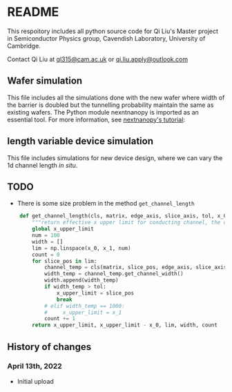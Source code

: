 # README
This respoitory includes all python source code for Qi Liu's Master project in Semiconductor Physics group, Cavendish Laboratory, University of Cambridge.

Contact Qi Liu at ql315@cam.ac.uk or qi.liu.apply@outlook.com 

## Wafer simulation
This file includes all the simulations done with the new wafer where width of the barrier is doubled but the tunnelling probability maintain the same as existing wafers. 
The Python module nexntnanopy is imported as an essential tool. 
For more information, see [nextnanopy's tutorial](https://github.com/nextnanopy/nextnanopy/blob/master/README.md):

## length variable device simulation
This file includes simulations for new device design, where we can vary the 1d channel length <em>in situ</em>.

## TODO
* There is some size problem in the method ```get_channel_length```
```python
    def get_channel_length(cls, matrix, edge_axis, slice_axis, tol, x_0, x_1):
        """return effective x upper limit for conducting channel, the channel length and width as a function of x"""
        global x_upper_limit
        num = 100
        width = []
        lim = np.linspace(x_0, x_1, num)
        count = 0
        for slice_pos in lim:
            channel_temp = cls(matrix, slice_pos, edge_axis, slice_axis)
            width_temp = channel_temp.get_channel_width()
            width.append(width_temp)
            if width_temp > tol:
                x_upper_limit = slice_pos
                break
            # elif width_temp == 1000:
            #     x_upper_limit = x_1
            count += 1
        return x_upper_limit, x_upper_limit - x_0, lim, width, count

```
## History of changes
### April 13th, 2022
* Initial upload



